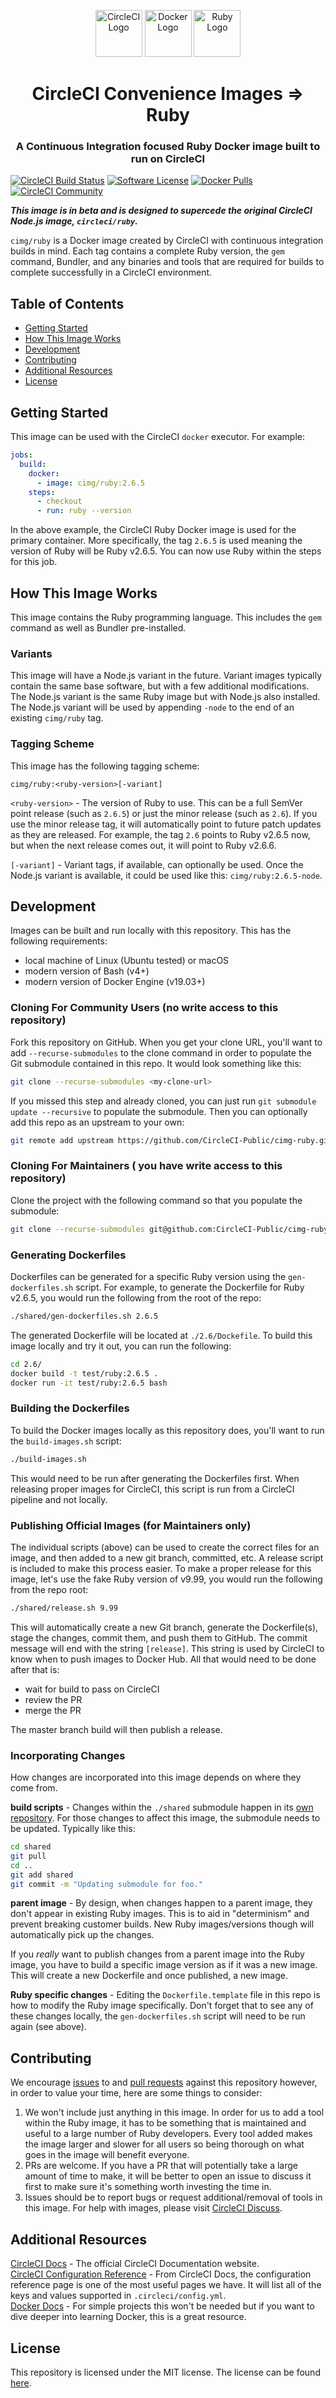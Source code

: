 <div align="center">
	<p>
		<img alt="CircleCI Logo" src="https://raw.github.com/CircleCI-Public/cimg-ruby/master/img/circle-circleci.svg?sanitize=true" width="75" />
		<img alt="Docker Logo" src="https://raw.github.com/CircleCI-Public/cimg-ruby/master/img/circle-docker.svg?sanitize=true" width="75" />
		<img alt="Ruby Logo" src="https://raw.github.com/CircleCI-Public/cimg-ruby/master/img/circle-ruby.svg?sanitize=true" width="75" />
	</p>
	<h1>CircleCI Convenience Images => Ruby</h1>
	<h3>A Continuous Integration focused Ruby Docker image built to run on CircleCI</h3>
</div>

[![CircleCI Build Status](https://circleci.com/gh/CircleCI-Public/cimg-ruby.svg?style=shield)](https://circleci.com/gh/CircleCI-Public/cimg-ruby) [![Software License](https://img.shields.io/badge/license-MIT-blue.svg)](https://raw.githubusercontent.com/CircleCI-Public/cimg-ruby/master/LICENSE) [![Docker Pulls](https://img.shields.io/docker/pulls/cimg/ruby)](https://hub.docker.com/r/cimg/ruby) [![CircleCI Community](https://img.shields.io/badge/community-CircleCI%20Discuss-343434.svg)](https://discuss.circleci.com/c/ecosystem/circleci-images)

***This image is in beta and is designed to supercede the original CircleCI Node.js image, `circleci/ruby`.***

`cimg/ruby` is a Docker image created by CircleCI with continuous integration builds in mind.
Each tag contains a complete Ruby version, the `gem` command, Bundler, and any binaries and tools that are required for builds to complete successfully in a CircleCI environment.


## Table of Contents

- [Getting Started](#getting-started)
- [How This Image Works](#how-this-image-works)
- [Development](#development)
- [Contributing](#contributing)
- [Additional Resources](#additional-resources)
- [License](#license)


## Getting Started

This image can be used with the CircleCI `docker` executor.
For example:

```yaml
jobs:
  build:
    docker:
      - image: cimg/ruby:2.6.5
    steps:
      - checkout
      - run: ruby --version
```

In the above example, the CircleCI Ruby Docker image is used for the primary container.
More specifically, the tag `2.6.5` is used meaning the version of Ruby will be Ruby v2.6.5.
You can now use Ruby within the steps for this job.


## How This Image Works

This image contains the Ruby programming language.
This includes the `gem` command as well as Bundler pre-installed.

### Variants

This image will have a Node.js variant in the future.
Variant images typically contain the same base software, but with a few additional modifications.
The Node.js variant is the same Ruby image but with Node.js also installed.
The Node.js variant will be used by appending `-node` to the end of an existing `cimg/ruby` tag.

### Tagging Scheme

This image has the following tagging scheme:

```
cimg/ruby:<ruby-version>[-variant]
```

`<ruby-version>` - The version of Ruby to use.
This can be a full SemVer point release (such as `2.6.5`) or just the minor release (such as `2.6`).
If you use the minor release tag, it will automatically point to future patch updates as they are released.
For example, the tag `2.6` points to Ruby v2.6.5 now, but when the next release comes out, it will point to Ruby v2.6.6.

`[-variant]` - Variant tags, if available, can optionally be used.
Once the Node.js variant is available, it could be used like this: `cimg/ruby:2.6.5-node`.


## Development

Images can be built and run locally with this repository.
This has the following requirements:

- local machine of Linux (Ubuntu tested) or macOS
- modern version of Bash (v4+)
- modern version of Docker Engine (v19.03+)

### Cloning For Community Users (no write access to this repository)

Fork this repository on GitHub.
When you get your clone URL, you'll want to add `--recurse-submodules` to the clone command in order to populate the Git submodule contained in this repo.
It would look something like this:

```bash
git clone --recurse-submodules <my-clone-url>
```

If you missed this step and already cloned, you can just run `git submodule update --recursive` to populate the submodule.
Then you can optionally add this repo as an upstream to your own:

```bash
git remote add upstream https://github.com/CircleCI-Public/cimg-ruby.git
```

### Cloning For Maintainers ( you have write access to this repository)

Clone the project with the following command so that you populate the submodule:

```bash
git clone --recurse-submodules git@github.com:CircleCI-Public/cimg-ruby.git
```

### Generating Dockerfiles

Dockerfiles can be generated for a specific Ruby version using the `gen-dockerfiles.sh` script.
For example, to generate the Dockerfile for Ruby v2.6.5, you would run the following from the root of the repo:

```bash
./shared/gen-dockerfiles.sh 2.6.5
```

The generated Dockerfile will be located at `./2.6/Dockefile`.
To build this image locally and try it out, you can run the following:

```bash
cd 2.6/
docker build -t test/ruby:2.6.5 .
docker run -it test/ruby:2.6.5 bash
```

### Building the Dockerfiles

To build the Docker images locally as this repository does, you'll want to run the `build-images.sh` script:

```bash
./build-images.sh
```

This would need to be run after generating the Dockerfiles first.
When releasing proper images for CircleCI, this script is run from a CircleCI pipeline and not locally.

### Publishing Official Images (for Maintainers only)

The individual scripts (above) can be used to create the correct files for an image, and then added to a new git branch, committed, etc.
A release script is included to make this process easier.
To make a proper release for this image, let's use the fake Ruby version of v9.99, you would run the following from the repo root:

```bash
./shared/release.sh 9.99
```

This will automatically create a new Git branch, generate the Dockerfile(s), stage the changes, commit them, and push them to GitHub.
The commit message will end with the string `[release]`.
This string is used by CircleCI to know when to push images to Docker Hub.
All that would need to be done after that is:

- wait for build to pass on CircleCI
- review the PR
- merge the PR

The master branch build will then publish a release.

### Incorporating Changes

How changes are incorporated into this image depends on where they come from.

**build scripts** - Changes within the `./shared` submodule happen in its [own repository](https://github.com/CircleCI-Public/cimg-shared).
For those changes to affect this image, the submodule needs to be updated.
Typically like this:

```bash
cd shared
git pull
cd ..
git add shared
git commit -m "Updating submodule for foo."
```

**parent image** - By design, when changes happen to a parent image, they don't appear in existing Ruby images.
This is to aid in "determinism" and prevent breaking customer builds.
New Ruby images/versions though  will automatically pick up the changes.

If you *really* want to publish changes from a parent image into the Ruby image, you have to build a specific image version as if it was a new image.
This will create a new Dockerfile and once published, a new image.

**Ruby specific changes** - Editing the `Dockerfile.template` file in this repo is how to modify the Ruby image specifically.
Don't forget that to see any of these changes locally, the `gen-dockerfiles.sh` script will need to be run again (see above).


## Contributing

We encourage [issues](https://github.com/CircleCI-Public/cimg-ruby/issues) to and [pull requests](https://github.com/CircleCI-Public/cimg-ruby/pulls) against this repository however, in order to value your time, here are some things to consider:

1. We won't include just anything in this image. In order for us to add a tool within the Ruby image, it has to be something that is maintained and useful to a large number of Ruby developers. Every tool added makes the image larger and slower for all users so being thorough on what goes in the image will benefit everyone.
1. PRs are welcome. If you have a PR that will potentially take a large amount of time to make, it will be better to open an issue to discuss it first to make sure it's something worth investing the time in.
1. Issues should be to report bugs or request additional/removal of tools in this image. For help with images, please visit [CircleCI Discuss](https://discuss.circleci.com/c/ecosystem/circleci-images).


## Additional Resources

[CircleCI Docs](https://circleci.com/docs/) - The official CircleCI Documentation website.  
[CircleCI Configuration Reference](https://circleci.com/docs/2.0/configuration-reference/#section=configuration) - From CircleCI Docs, the configuration reference page is one of the most useful pages we have.
It will list all of the keys and values supported in `.circleci/config.yml`.  
[Docker Docs](https://docs.docker.com/) - For simple projects this won't be needed but if you want to dive deeper into learning Docker, this is a great resource.  


## License

This repository is licensed under the MIT license.
The license can be found [here](./LICENSE).
